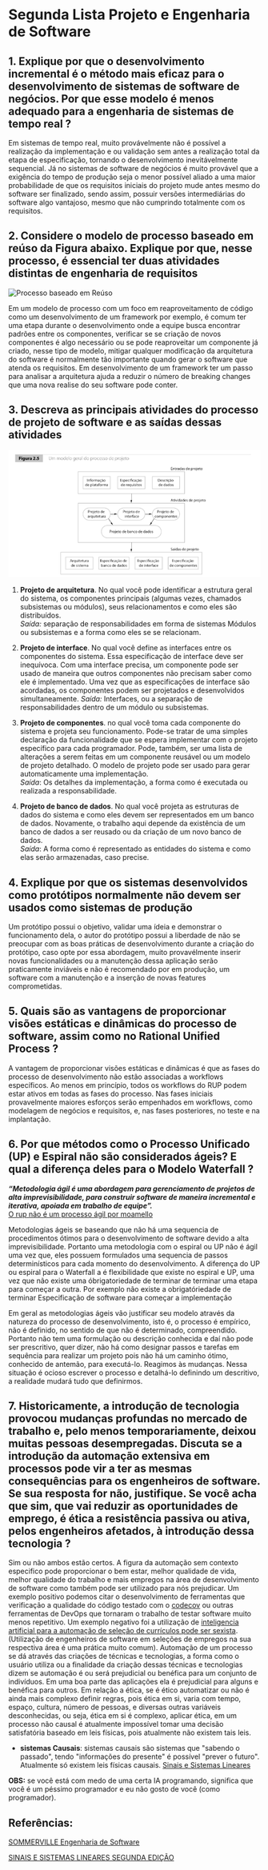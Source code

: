 # Segunda Lista Projeto e Engenharia de Software

## 1. Explique por que o desenvolvimento incremental é o método mais eficaz para o desenvolvimento de sistemas de software de negócios. Por que esse modelo é menos adequado para a engenharia de sistemas de tempo real ?

Em sistemas de tempo real, muito provávelmente não é possível a
realização da implementação e ou validação sem antes a realização
total da etapa de especificação, tornando o desenvolvimento
inevitávelmente sequencial. Já no sistemas de software de negócios
é muito provável que a exigência do tempo de produção seja o menor
possível aliado a uma maior probabilidade de que os requisitos iniciais
do projeto mude antes mesmo do software ser finalizado, sendo
assim, possuir versões intermediárias do software algo vantajoso,
mesmo que não cumprindo totalmente com os requisitos.

## 2. Considere o modelo de processo baseado em reúso da Figura abaixo. Explique por que, nesse processo, é essencial ter duas atividades distintas de engenharia de requisitos

![Processo baseado em Reúso](processo_baseado_em_reúso.png)  

Em um modelo de processo com um foco em reaproveitamento de código como um
desenvolvimento de um framework por exemplo, é comum ter uma etapa durante
o desenvolvimento onde a equipe busca encontrar padrões entre os componentes,
verificar se se criação de novos componentes é algo necessário ou se pode reaproveitar
um componente já criado, nesse tipo de modelo, mitigar qualquer modificação
da arquitetura do software é normalmente tão importante quando gerar o
software que atenda os requisitos. Em desenvolvimento de um framework ter um
passo para analisar a arquitetura ajuda a reduzir o número de breaking changes
que uma nova realise do seu software pode conter.

## 3. Descreva as principais atividades do processo de projeto de software e as saídas dessas atividades  

   ![](modelo_geral_de_processo.png)

   1. __Projeto de arquitetura__. No qual você pode identificar a estrutura geral do sistema, os componentes principais (algumas vezes, chamados subsistemas ou módulos), seus relacionamentos e como eles são distribuídos.  
   _Saída:_ separação de responsabilidades em forma de sistemas Módulos ou subsistemas e a forma como eles se se relacionam.

   1. __Projeto de interface__. No qual você define as interfaces entre os componentes do sistema. Essa especificação de interface deve ser inequívoca. Com uma interface precisa, um componente pode ser usado de maneira que outros componentes não precisam saber como ele é implementado. Uma vez que as especificações de interface são acordadas, os componentes podem ser projetados e desenvolvidos simultaneamente.
   _Saída:_ Interfaces, ou a separação de responsabilidades dentro de um módulo ou subsistemas.

   1. __Projeto de componentes__. no qual você toma cada componente do sistema e projeta seu funcionamento. Pode-se tratar de uma simples declaração da funcionalidade que se espera implementar com o projeto específico para cada programador. Pode, também, ser uma lista de alterações a serem feitas em um componente reusável ou um modelo de projeto detalhado. O modelo de projeto pode ser usado para gerar automaticamente uma implementação.  
   _Saída_: Os detalhes da implementação, a forma como é executada ou realizada a responsabilidade.

   1. __Projeto de banco de dados__. No qual você projeta as estruturas de dados do sistema e como eles devem ser representados em um banco de dados. Novamente, o trabalho aqui depende da existência de um banco de dados a ser reusado ou da criação de um novo banco de dados.  
   _Saída_: A forma como é representado as entidades do sistema e como elas serão armazenadas,
   caso precise.

## 4. Explique por que os sistemas desenvolvidos como protótipos normalmente não devem ser usados como sistemas de produção

Um protótipo possui o objetivo, validar uma ídeia e demonstrar o
funcionamento dela, o autor do protótipo possui a liberdade de não
se preocupar com as boas práticas de desenvolvimento durante a criação do protótipo,
caso opte por essa abordagem, muito provavélmente
inserir novas funcionalidades ou a manutenção dessa aplicação serão
praticamente inviáveis e não é recomendado por em produção, um software com a manutenção e
a inserção de novas features comprometidas.  

## 5. Quais são as vantagens de proporcionar visões estáticas e dinâmicas do processo de software, assim como no Rational Unified Process ?

A vantagem de proporcionar visões estáticas e dinâmicas é que as fases
do processo de desenvolvimento não estão associadas a workflows específicos. Ao menos em princípio, todos os workflows do RUP podem estar
ativos em todas as fases do processo. Nas fases iniciais provavelmente
maiores esforços serão empenhados em workflows, como modelagem de
negócios e requisitos, e, nas fases posteriores, no teste e na implantação.

## 6. Por que métodos como o Processo Unificado (UP) e Espiral não são considerados ágeis? E qual a diferença deles para o Modelo Waterfall ?

**_“Metodologia ágil é uma abordagem para gerenciamento de projetos de alta imprevisibilidade, para construir software de maneira incremental e iterativa, apoiada em trabalho de equipe”._**  
[O rup não é um processo ágil por moamello](https://iblogdomoa.wordpress.com/2011/10/20/o-rup-nao-e-um-processo-agil/)  

Metodologias ágeis se baseando que não há uma sequencia de procedimentos
ótimos para o desenvolvimento de software devido a alta imprevisibilidade.
Portanto uma metodologia com o espiral ou UP não é ágil uma vez que, eles
possuem formulados uma sequencia de passos determinísticos para cada
momento do desenvolvimento. A diferença do UP ou espiral para o Waterfall
a é flexibilidade que existe no espiral e UP, uma vez que não existe uma
óbrigatoriedade de terminar de terminar uma etapa para começar a outra.
Por exemplo não existe a obrigatóriedade de terminar Especificação de software para começar a implementação

Em geral as metodologias ágeis vão justificar seu modelo através da natureza do processo de desenvolvimento, isto é, o processo é empírico, não é definido, no sentido de que não é determinado, compreendido. Portanto não tem uma formulação ou descrição conhecida e daí não pode ser prescritivo, quer dizer, não há como designar passos e tarefas em sequência para realizar um projeto pois não há um caminho ótimo, conhecido de antemão, para executá-lo. Reagimos às mudanças. Nessa situação é ocioso escrever o processo e detalhá-lo definindo um descritivo, a realidade mudará tudo que definirmos.

## 7. Historicamente, a introdução de tecnologia provocou mudanças profundas no mercado de trabalho e, pelo menos temporariamente, deixou muitas pessoas desempregadas. Discuta se a introdução da automação extensiva em processos pode vir a ter as mesmas consequências para os engenheiros de software. Se sua resposta for não, justifique. Se você acha que sim, que vai reduzir as oportunidades de emprego, é ética a resistência passiva ou ativa, pelos engenheiros afetados, à introdução dessa tecnologia ?

Sim ou não ambos estão certos. A figura da automação sem contexto especifico pode proporcionar o bem estar, melhor qualidade de vida, melhor qualidade do trabalho e mais empregos na área de desenvolvimento de software como também pode ser utilizado para nós prejudicar. Um exemplo positivo
podemos citar o desenvolvimento de ferramentas que verificação a qualidade do código
testado com o [codecov](https://codecov.io/) ou outras ferramentas de DevOps que tornaram o trabalho de testar software muito menos repetitivo. Um exemplo
negativo foi a utilização de [inteligencia artificial para a automação de seleção de currículos pode ser sexista](https://olhardigital.com.br/2018/10/10/noticias/inteligencia-artificial-da-amazon-exercitava-preconceito/). (Utilização de engenheiros de software em seleções de empregos na sua respectiva área é uma prática muito comum). Automação de um processo se
dá através das criações de técnicas e tecnologias, a forma como o usuário utiliza ou a finalidade da criação dessas técnicas e tecnologias dizem se automação é ou será prejudicial ou benéfica para um conjunto de indivíduos.
Em uma boa parte das aplicações ela é prejudicial para alguns e benéfica para outros. Em relação a ética, se é ético automatizar ou não é ainda mais complexo definir regras, pois ética em si, varia com tempo, espaço,
cultura, número de pessoas, e diversas outras variáveis desconhecidas, ou seja, ética em si é complexo, aplicar ética, em um processo não causal é
atualmente impossível tomar uma decisão satisfatória baseado em leis físicas, pois atualmente não existem tais leis.

- __sistemas Causais__: sistemas causais são sistemas que "sabendo o passado",
tendo "informações do presente" é possível "prever o futuro". Atualmente só existem
leis físicas causais. [Sinais e Sistemas Lineares](https://www.amazon.com.br/Sinais-Sistemas-Lineares-B-P-Lathi-ebook/dp/B016V9PZYE)

__OBS:__ se você está com medo de uma certa IA programando, significa que você é um péssimo programador e eu não gosto de você (como programador).


## Referências:

[SOMMERVILLE Engenharia de Software](engenhariaSoftwareSommerville.pdf)

[SINAIS E SISTEMAS LINEARES SEGUNDA EDIÇÃO](Sinais%20e%20Sistemas%20Lineares%20-%202.ed_%20-%20B.%20P.%20Lathi.pdf)